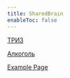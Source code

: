 ```yaml
---
title: SharedBrain
enableToc: false
---
```


[ТРИЗ](notes/triz.md)

[Алкоголь](n)

[Example Page](notes/example.md)




